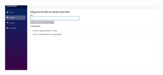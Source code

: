 ![kep](https://github.com/2023-2024-CSARP-Desktop/csarp-blazor-mvvm-01-02-00-dilog-squere-szt2palpat/blob/main/Kep5.png?raw=true)
